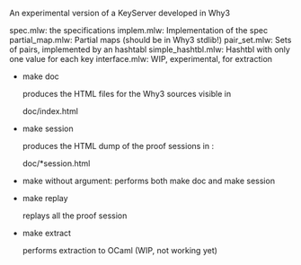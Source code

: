 
An experimental version of a KeyServer developed in Why3

spec.mlw: the specifications
implem.mlw: Implementation of the spec
partial_map.mlw: Partial maps (should be in Why3 stdlib!)
pair_set.mlw: Sets of pairs, implemented by an hashtabl
simple_hashtbl.mlw: Hashtbl with only one value for each key
interface.mlw: WIP, experimental, for extraction

* make doc

  produces the HTML files for the Why3 sources visible in

    doc/index.html

* make session

  produces the HTML dump of the proof sessions in :

    doc/*session.html

* make without argument: performs both make doc and make session

* make replay

  replays all the proof session

* make extract

  performs extraction to OCaml (WIP, not working yet)